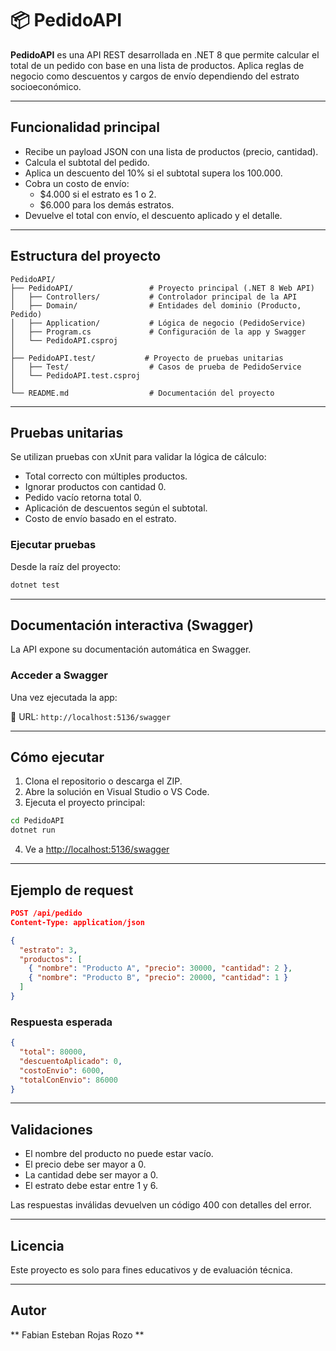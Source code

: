 # 📦 PedidoAPI

**PedidoAPI** es una API REST desarrollada en .NET 8 que permite calcular el total de un pedido con base en una lista de productos. Aplica reglas de negocio como descuentos y cargos de envío dependiendo del estrato socioeconómico.

---

##  Funcionalidad principal

- Recibe un payload JSON con una lista de productos (precio, cantidad).
- Calcula el subtotal del pedido.
- Aplica un descuento del 10% si el subtotal supera los 100.000.
- Cobra un costo de envío:
  - $4.000 si el estrato es 1 o 2.
  - $6.000 para los demás estratos.
- Devuelve el total con envío, el descuento aplicado y el detalle.

---

##  Estructura del proyecto

```
PedidoAPI/
├── PedidoAPI/                 # Proyecto principal (.NET 8 Web API)
│   ├── Controllers/           # Controlador principal de la API
│   ├── Domain/                # Entidades del dominio (Producto, Pedido)
│   ├── Application/           # Lógica de negocio (PedidoService)
│   ├── Program.cs             # Configuración de la app y Swagger
│   └── PedidoAPI.csproj
│
├── PedidoAPI.test/           # Proyecto de pruebas unitarias
│   ├── Test/                  # Casos de prueba de PedidoService
│   └── PedidoAPI.test.csproj
│
└── README.md                  # Documentación del proyecto
```

---

##  Pruebas unitarias

Se utilizan pruebas con xUnit para validar la lógica de cálculo:

- Total correcto con múltiples productos.
- Ignorar productos con cantidad 0.
- Pedido vacío retorna total 0.
- Aplicación de descuentos según el subtotal.
- Costo de envío basado en el estrato.

### Ejecutar pruebas

Desde la raíz del proyecto:

```bash
dotnet test
```

---

##  Documentación interactiva (Swagger)

La API expone su documentación automática en Swagger.

### Acceder a Swagger

Una vez ejecutada la app:

📍 URL: `http://localhost:5136/swagger`

---

##  Cómo ejecutar

1. Clona el repositorio o descarga el ZIP.
2. Abre la solución en Visual Studio o VS Code.
3. Ejecuta el proyecto principal:

```bash
cd PedidoAPI
dotnet run
```

4. Ve a [http://localhost:5136/swagger](http://localhost:5136/swagger)

---

##  Ejemplo de request

```json
POST /api/pedido
Content-Type: application/json

{
  "estrato": 3,
  "productos": [
    { "nombre": "Producto A", "precio": 30000, "cantidad": 2 },
    { "nombre": "Producto B", "precio": 20000, "cantidad": 1 }
  ]
}
```

### Respuesta esperada

```json
{
  "total": 80000,
  "descuentoAplicado": 0,
  "costoEnvio": 6000,
  "totalConEnvio": 86000
}
```

---

##  Validaciones

- El nombre del producto no puede estar vacío.
- El precio debe ser mayor a 0.
- La cantidad debe ser mayor a 0.
- El estrato debe estar entre 1 y 6.

Las respuestas inválidas devuelven un código 400 con detalles del error.

---

##  Licencia

Este proyecto es solo para fines educativos y de evaluación técnica.

---

## Autor

** Fabian Esteban Rojas Rozo **  